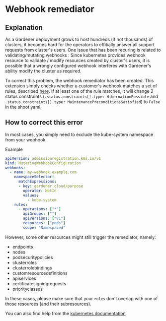 # Webhook remediator

## Explanation
As a Gardener deployment grows to host hundreds (if not thousands) of clusters, it becomes hard for the operators to effitially answer all support requests from cluster's users. One issue that has been recuring is related to validating/mutating webhooks : Since kubernetes provides webhook resource to validate / modify resources created by cluster's users, it is possible that a wrongly configured webhook interferes with Gardener's ability modify the cluster as required.

To correct this problem, the webhook remediator has been created. This extension simply checks whether a customer's webhook matches a set of rules, described [here](https://github.com/gardener/gardener/blob/master/pkg/operation/botanist/matchers/matcher.go#L66-L180). If at least one of the rule matches, it will change 2 status constraints (`.status.constraints[].type: HibernationPossible` and `.status.constraints[].type: MaintenancePreconditionsSatisfied`) to `False` in the shoot yaml.

## How to correct this error
In most cases, you simply need to exclude the kube-system namespace from your webhook.

Example
```yaml
apiVersion: admissionregistration.k8s.io/v1
kind: MutatingWebhookConfiguration
webhooks:
  - name: my-webhook.example.com
    namespaceSelector:
      matchExpressions:
      - key: gardener.cloud/purpose
        operator: NotIn
        values:
          - kube-system
    rules:
      - operations: ["*"]
        apiGroups: [""]
        apiVersions: ["v1"]
        resources: ["pods"]
        scope: "Namespaced"
```

However, some other resources might still trigger the remediator, namely:
- endpoints
- nodes
- podsecuritypolicies
- clusterroles
- clusterrolebindings
- customresourcedefinitions
- apiservices
- certificatesigningrequests
- priorityclasses

In these cases, please make sure that your `rules` don't overlap with one of those resources (and their subresources).

You can also find help from the [kubernetes documentation](https://kubernetes.io/docs/reference/access-authn-authz/extensible-admission-controllers/#best-practices-and-warnings)
